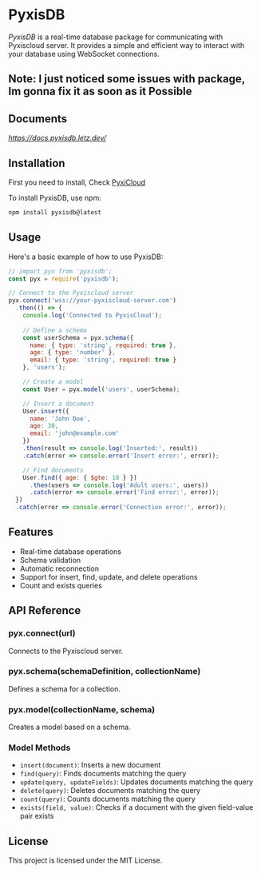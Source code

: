 # PyxisDB

*PyxisDB* is a real-time database package for communicating with Pyxiscloud server. It provides a simple and efficient way to interact with your database using WebSocket connections.

## Note: I just noticed some issues with package, Im gonna fix it as soon as it Possible

## Documents
*https://docs.pyxisdb.letz.dev/*

## Installation
First you need to install, Check [PyxiCloud](https://github.com/Darknessking13/PyxiCloud)

To install PyxisDB, use npm:

```bash
npm install pyxisdb@latest
```

## Usage

Here's a basic example of how to use PyxisDB:

```javascript
// import pyx from 'pyxisdb';
const pyx = require('pyxisdb');

// Connect to the Pyxiscloud server
pyx.connect('wss://your-pyxiscloud-server.com')
  .then(() => {
    console.log('Connected to PyxisCloud');
    
    // Define a schema
    const userSchema = pyx.schema({
      name: { type: 'string', required: true },
      age: { type: 'number' },
      email: { type: 'string', required: true }
    }, 'users');

    // Create a model
    const User = pyx.model('users', userSchema);

    // Insert a document
    User.insert({
      name: 'John Doe',
      age: 30,
      email: 'john@example.com'
    })
    .then(result => console.log('Inserted:', result))
    .catch(error => console.error('Insert error:', error));

    // Find documents
    User.find({ age: { $gte: 18 } })
      .then(users => console.log('Adult users:', users))
      .catch(error => console.error('Find error:', error));
  })
  .catch(error => console.error('Connection error:', error));
```

## Features

- Real-time database operations
- Schema validation
- Automatic reconnection
- Support for insert, find, update, and delete operations
- Count and exists queries

## API Reference

### pyx.connect(url)

Connects to the Pyxiscloud server.

### pyx.schema(schemaDefinition, collectionName)

Defines a schema for a collection.

### pyx.model(collectionName, schema)

Creates a model based on a schema.

### Model Methods

- `insert(document)`: Inserts a new document
- `find(query)`: Finds documents matching the query
- `update(query, updateFields)`: Updates documents matching the query
- `delete(query)`: Deletes documents matching the query
- `count(query)`: Counts documents matching the query
- `exists(field, value)`: Checks if a document with the given field-value pair exists

## License

This project is licensed under the MIT License.

